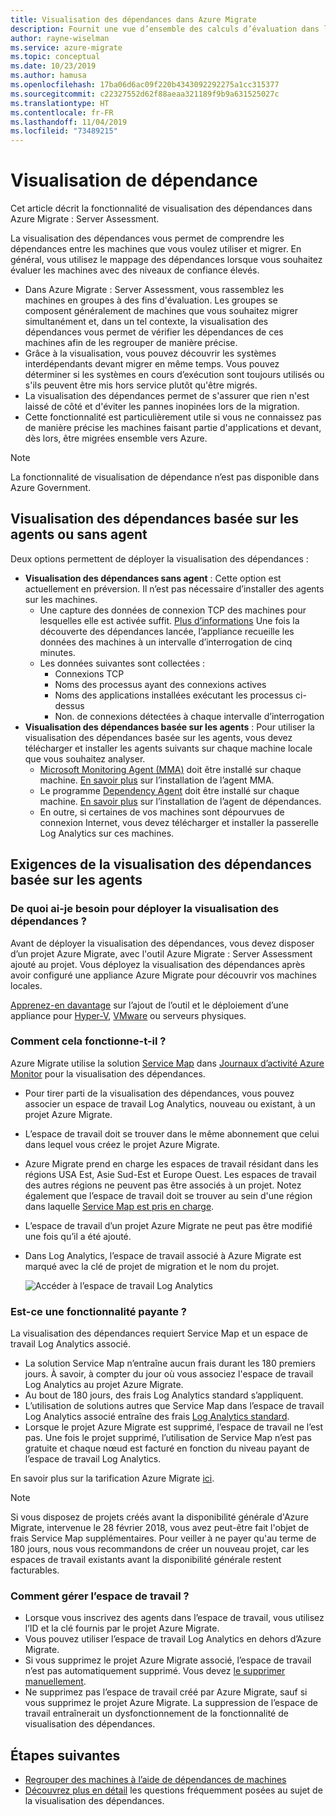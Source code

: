 ```yaml
---
title: Visualisation des dépendances dans Azure Migrate
description: Fournit une vue d’ensemble des calculs d’évaluation dans le service d’évaluation de serveur de Azure Migrate
author: rayne-wiselman
ms.service: azure-migrate
ms.topic: conceptual
ms.date: 10/23/2019
ms.author: hamusa
ms.openlocfilehash: 17ba06d6ac09f220b4343092292275a1cc315377
ms.sourcegitcommit: c22327552d62f88aeaa321189f9b9a631525027c
ms.translationtype: HT
ms.contentlocale: fr-FR
ms.lasthandoff: 11/04/2019
ms.locfileid: "73489215"
---
```

# <a name="dependency-visualization"></a>Visualisation de dépendance

Cet article décrit la fonctionnalité de visualisation des dépendances dans Azure Migrate : Server Assessment.

La visualisation des dépendances vous permet de comprendre les dépendances entre les machines que vous voulez utiliser et migrer. En général, vous utilisez le mappage des dépendances lorsque vous souhaitez évaluer les machines avec des niveaux de confiance élevés.

- Dans Azure Migrate : Server Assessment, vous rassemblez les machines en groupes à des fins d'évaluation. Les groupes se composent généralement de machines que vous souhaitez migrer simultanément et, dans un tel contexte, la visualisation des dépendances vous permet de vérifier les dépendances de ces machines afin de les regrouper de manière précise.
- Grâce à la visualisation, vous pouvez découvrir les systèmes interdépendants devant migrer en même temps. Vous pouvez déterminer si les systèmes en cours d’exécution sont toujours utilisés ou s'ils peuvent être mis hors service plutôt qu'être migrés.
- La visualisation des dépendances permet de s'assurer que rien n'est laissé de côté et d'éviter les pannes inopinées lors de la migration.
- Cette fonctionnalité est particulièrement utile si vous ne connaissez pas de manière précise les machines faisant partie d'applications et devant, dès lors, être migrées ensemble vers Azure.


> [!NOTE]
> La fonctionnalité de visualisation de dépendance n’est pas disponible dans Azure Government.

## <a name="agent-based-and-agentless"></a>Visualisation des dépendances basée sur les agents ou sans agent

Deux options permettent de déployer la visualisation des dépendances :

- **Visualisation des dépendances sans agent** : Cette option est actuellement en préversion. Il n’est pas nécessaire d’installer des agents sur les machines. 
    - Une capture des données de connexion TCP des machines pour lesquelles elle est activée suffit. [Plus d’informations](how-to-create-group-machine-dependencies-agentless.md)
Une fois la découverte des dépendances lancée, l’appliance recueille les données des machines à un intervalle d’interrogation de cinq minutes.
    - Les données suivantes sont collectées :
        - Connexions TCP
        - Noms des processus ayant des connexions actives
        - Noms des applications installées exécutant les processus ci-dessus
        - Non. de connexions détectées à chaque intervalle d’interrogation
- **Visualisation des dépendances basée sur les agents** : Pour utiliser la visualisation des dépendances basée sur les agents, vous devez télécharger et installer les agents suivants sur chaque machine locale que vous souhaitez analyser.  
    - [Microsoft Monitoring Agent (MMA)](https://docs.microsoft.com/azure/log-analytics/log-analytics-agent-windows) doit être installé sur chaque machine. [En savoir plus](https://docs.microsoft.com/azure/migrate/how-to-create-group-machine-dependencies#install-the-mma) sur l’installation de l’agent MMA.
    - Le programme [Dependency Agent](../azure-monitor/platform/agents-overview.md#dependency-agent) doit être installé sur chaque machine. [En savoir plus](https://docs.microsoft.com/azure/migrate/how-to-create-group-machine-dependencies#install-the-dependency-agent) sur l’installation de l’agent de dépendances.
    - En outre, si certaines de vos machines sont dépourvues de connexion Internet, vous devez télécharger et installer la passerelle Log Analytics sur ces machines.

## <a name="agent-based-requirements"></a>Exigences de la visualisation des dépendances basée sur les agents

### <a name="what-do-i-need-to-deploy-dependency-visualization"></a>De quoi ai-je besoin pour déployer la visualisation des dépendances ?

Avant de déployer la visualisation des dépendances, vous devez disposer d’un projet Azure Migrate, avec l'outil Azure Migrate : Server Assessment ajouté au projet. Vous déployez la visualisation des dépendances après avoir configuré une appliance Azure Migrate pour découvrir vos machines locales.

[Apprenez-en davantage](how-to-assess.md) sur l’ajout de l’outil et le déploiement d’une appliance pour [Hyper-V](how-to-set-up-appliance-hyper-v.md), [VMware](how-to-set-up-appliance-vmware.md) ou serveurs physiques.


### <a name="how-does-it-work"></a>Comment cela fonctionne-t-il ?

Azure Migrate utilise la solution [Service Map](../operations-management-suite/operations-management-suite-service-map.md) dans [Journaux d’activité Azure Monitor](../log-analytics/log-analytics-overview.md) pour la visualisation des dépendances.

- Pour tirer parti de la visualisation des dépendances, vous pouvez associer un espace de travail Log Analytics, nouveau ou existant, à un projet Azure Migrate.
- L’espace de travail doit se trouver dans le même abonnement que celui dans lequel vous créez le projet Azure Migrate.
- Azure Migrate prend en charge les espaces de travail résidant dans les régions USA Est, Asie Sud-Est et Europe Ouest. Les espaces de travail des autres régions ne peuvent pas être associés à un projet. Notez également que l’espace de travail doit se trouver au sein d'une région dans laquelle [Service Map est pris en charge](../azure-monitor/insights/vminsights-enable-overview.md#prerequisites).
- L’espace de travail d’un projet Azure Migrate ne peut pas être modifié une fois qu’il a été ajouté.
- Dans Log Analytics, l’espace de travail associé à Azure Migrate est marqué avec la clé de projet de migration et le nom du projet.

    ![Accéder à l’espace de travail Log Analytics](./media/concepts-dependency-visualization/oms-workspace.png)



### <a name="do-i-need-to-pay-for-it"></a>Est-ce une fonctionnalité payante ?

La visualisation des dépendances requiert Service Map et un espace de travail Log Analytics associé. 

- La solution Service Map n’entraîne aucun frais durant les 180 premiers jours. À savoir, à compter du jour où vous associez l'espace de travail Log Analytics au projet Azure Migrate.
- Au bout de 180 jours, des frais Log Analytics standard s’appliquent.
- L’utilisation de solutions autres que Service Map dans l’espace de travail Log Analytics associé entraîne des frais [Log Analytics standard](https://azure.microsoft.com/pricing/details/log-analytics/).
- Lorsque le projet Azure Migrate est supprimé, l’espace de travail ne l’est pas. Une fois le projet supprimé, l’utilisation de Service Map n’est pas gratuite et chaque nœud est facturé en fonction du niveau payant de l’espace de travail Log Analytics.

En savoir plus sur la tarification Azure Migrate [ici](https://azure.microsoft.com/pricing/details/azure-migrate/).

> [!NOTE]
> Si vous disposez de projets créés avant la disponibilité générale d'Azure Migrate, intervenue le 28 février 2018, vous avez peut-être fait l'objet de frais Service Map supplémentaires. Pour veiller à ne payer qu'au terme de 180 jours, nous vous recommandons de créer un nouveau projet, car les espaces de travail existants avant la disponibilité générale restent facturables.



### <a name="how-do-i-manage-the-workspace"></a>Comment gérer l’espace de travail ?

- Lorsque vous inscrivez des agents dans l’espace de travail, vous utilisez l’ID et la clé fournis par le projet Azure Migrate.
- Vous pouvez utiliser l’espace de travail Log Analytics en dehors d’Azure Migrate.
- Si vous supprimez le projet Azure Migrate associé, l’espace de travail n’est pas automatiquement supprimé. Vous devez [le supprimer manuellement](../azure-monitor/platform/manage-access.md).
- Ne supprimez pas l’espace de travail créé par Azure Migrate, sauf si vous supprimez le projet Azure Migrate. La suppression de l’espace de travail entraînerait un dysfonctionnement de la fonctionnalité de visualisation des dépendances.

## <a name="next-steps"></a>Étapes suivantes
- [Regrouper des machines à l’aide de dépendances de machines](how-to-create-group-machine-dependencies.md)
- [Découvrez plus en détail](https://docs.microsoft.com/azure/migrate/resources-faq#what-is-dependency-visualization) les questions fréquemment posées au sujet de la visualisation des dépendances.


